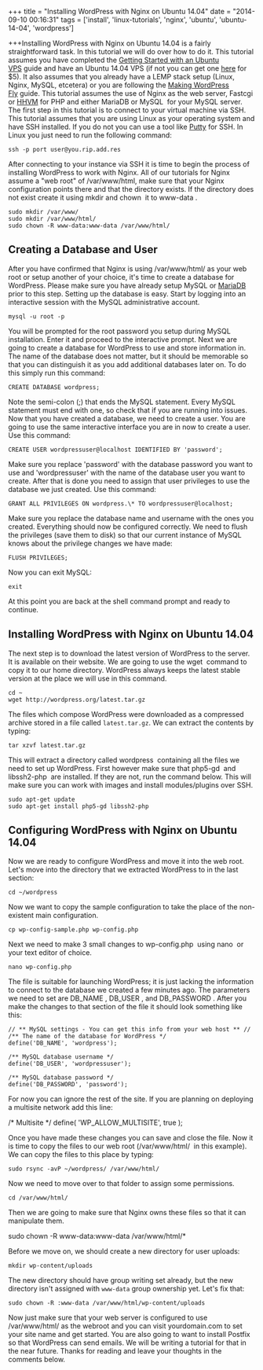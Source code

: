 +++ title = "Installing WordPress with Nginx on Ubuntu 14.04" date = "2014-09-10
00:16:31" tags = ['install', 'linux-tutorials', 'nginx', 'ubuntu',
'ubuntu-14-04', 'wordpress']

+++Installing WordPress with Nginx on Ubuntu 14.04 is a fairly straightforward
task. In this tutorial we will do over how to do it. This tutorial assumes you
have completed the
[Getting Started with an Ubuntu VPS](http://bryanapperson.com/blog/getting-started-ubuntu-vps-running-14-04/ 'Getting Started with an Ubuntu VPS') guide and
have an Ubuntu 14.04 VPS (if not you can get one
[here](https://www.bitronictech.net/ubuntu-vps-hosting.php 'Ubuntu VPS Hosting')
for \$5). It also assumes that you already have a LEMP stack setup (Linux,
Nginx, MySQL, etcetera) or you are following
the [Making WordPress Fly](http://bryanapperson.com/blog/intro-hhvm-mariadb-nginx-wordpress/ 'Making WordPress Fly') guide.
This tutorial assumes the use of Nginx as the web server, Fastcgi or
[HHVM](http://hhvm.com/ 'HHVM') for PHP and either MariaDB or MySQL  for your
MySQL server. The first step in this tutorial is to connect to your virtual
machine via SSH. This tutorial assumes that you are using Linux as your
operating system and have SSH installed. If you do not you can use a tool like
[Putty](http://www.chiark.greenend.org.uk/~sgtatham/putty/ 'Putty SSH') for SSH.
In Linux you just need to run the following command:

```
ssh -p port user@you.rip.add.res
```

After connecting to your instance via SSH it is time to begin the process of
installing WordPress to work with Nginx. All of our tutorials for Nginx assume a
"web root" of /var/www/html, make sure that your Nginx configuration points
there and that the directory exists. If the directory does not exist create it
using mkdir and chown  it to www-data .

```
sudo mkdir /var/www/
sudo mkdir /var/www/html/
sudo chown -R www-data:www-data /var/www/html/
```

## Creating a Database and User

After you have confirmed that Nginx is using /var/www/html/ as your web root or
setup another of your choice, it's time to create a database for WordPress.
Please make sure you have already setup MySQL or
[MariaDB](http://bryanapperson.com/blog/make-wordpress-fly-mariadb-setup-ubuntu-14/ 'Setup MariaDB')
prior to this step. Setting up the database is easy. Start by logging into an
interactive session with the MySQL administrative account.

```
mysql -u root -p
```

You will be prompted for the root password you setup during MySQL installation.
Enter it and proceed to the interactive prompt. Next we are going to create a
database for WordPress to use and store information in. The name of the database
does not matter, but it should be memorable so that you can distinguish it as
you add additional databases later on. To do this simply run this command:

```
CREATE DATABASE wordpress;
```

Note the semi-colon (;) that ends the MySQL statement. Every MySQL statement
must end with one, so check that if you are running into issues. Now that you
have created a database, we need to create a user. You are going to use the same
interactive interface you are in now to create a user. Use this command:

```
CREATE USER wordpressuser@localhost IDENTIFIED BY 'password';
```

Make sure you replace 'password' with the database password you want to use and
'wordpressuser' with the name of the database user you want to create. After
that is done you need to assign that user privileges to use the database we just
created. Use this command:

```
GRANT ALL PRIVILEGES ON wordpress.\* TO wordpressuser@localhost;
```

Make sure you replace the database name and username with the ones you
created. Everything should now be configured correctly. We need to flush the
privileges (save them to disk) so that our current instance of MySQL knows about
the privilege changes we have made:

```
FLUSH PRIVILEGES;
```

Now you can exit MySQL:

`exit`

At this point you are back at the shell command prompt and ready to continue.

## Installing WordPress with Nginx on Ubuntu 14.04

The next step is to download the latest version of WordPress to the server. It
is available on their website. We are going to use the wget  command to copy it
to our home directory. WordPress always keeps the latest stable version at the
place we will use in this command.

```
cd ~
wget http://wordpress.org/latest.tar.gz
```

The files which compose WordPress were downloaded as a compressed archive stored
in a file called `latest.tar.gz`. We can extract the contents by typing:

```
tar xzvf latest.tar.gz
```

This will extract a directory called wordpress  containing all the files we need
to set up WordPress. First however make sure that php5-gd  and libssh2-php  are
installed. If they are not, run the command below. This will make sure you can
work with images and install modules/plugins over SSH.

```
sudo apt-get update
sudo apt-get install php5-gd libssh2-php
```

## Configuring WordPress with Nginx on Ubuntu 14.04

Now we are ready to configure WordPress and move it into the web root. Let's
move into the directory that we extracted WordPress to in the last section:

```
cd ~/wordpress
```

Now we want to copy the sample configuration to take the place of the
non-existent main configuration.

`cp wp-config-sample.php wp-config.php`

Next we need to make 3 small changes to wp-config.php  using nano  or your text
editor of choice.

`nano wp-config.php`

The file is suitable for launching WordPress; it is just lacking the information
to connect to the database we created a few minutes ago. The parameters we need
to set are DB_NAME , DB_USER , and DB_PASSWORD . After you make the changes to
that section of the file it should look something like this:

```
// ** MySQL settings - You can get this info from your web host ** //
/** The name of the database for WordPress */
define('DB_NAME', 'wordpress');

/** MySQL database username */
define('DB_USER', 'wordpressuser');

/** MySQL database password */
define('DB_PASSWORD', 'password');
```

For now you can ignore the rest of the site. If you are planning on deploying a
multisite network add this line:

/\* Multisite \*/ define( 'WP_ALLOW_MULTISITE', true );

Once you have made these changes you can save and close the file. Now it is time
to copy the files to our web root (/var/www/html/  in this example). We can copy
the files to this place by typing:

```
sudo rsync -avP ~/wordpress/ /var/www/html/
```

Now we need to move over to that folder to assign some permissions.

```
cd /var/www/html/
```

Then we are going to make sure that Nginx owns these files so that it can
manipulate them.

sudo chown -R www-data:www-data /var/www/html/\*

Before we move on, we should create a new directory for user uploads:

```
mkdir wp-content/uploads
```

The new directory should have group writing set already, but the new directory
isn't assigned with `www-data` group ownership yet. Let's fix that:

```
sudo chown -R :www-data /var/www/html/wp-content/uploads
```

Now just make sure that your web server is configured to use /var/www/html/ as
the webroot and you can visit yourdomain.com to set your site name and get
started. You are also going to want to install Postfix so that WordPress can
send emails. We will be writing a tutorial for that in the near future. Thanks
for reading and leave your thoughts in the comments below.
